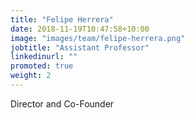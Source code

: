 ```yaml
---
title: "Felipe Herrera"
date: 2018-11-19T10:47:58+10:00
image: "images/team/felipe-herrera.png"
jobtitle: "Assistant Professor"
linkedinurl: ""
promoted: true
weight: 2
---
```


Director and Co-Founder
